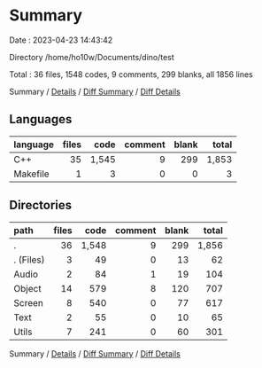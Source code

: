 # Summary

Date : 2023-04-23 14:43:42

Directory /home/ho10w/Documents/dino/test

Total : 36 files,  1548 codes, 9 comments, 299 blanks, all 1856 lines

Summary / [Details](details.md) / [Diff Summary](diff.md) / [Diff Details](diff-details.md)

## Languages
| language | files | code | comment | blank | total |
| :--- | ---: | ---: | ---: | ---: | ---: |
| C++ | 35 | 1,545 | 9 | 299 | 1,853 |
| Makefile | 1 | 3 | 0 | 0 | 3 |

## Directories
| path | files | code | comment | blank | total |
| :--- | ---: | ---: | ---: | ---: | ---: |
| . | 36 | 1,548 | 9 | 299 | 1,856 |
| . (Files) | 3 | 49 | 0 | 13 | 62 |
| Audio | 2 | 84 | 1 | 19 | 104 |
| Object | 14 | 579 | 8 | 120 | 707 |
| Screen | 8 | 540 | 0 | 77 | 617 |
| Text | 2 | 55 | 0 | 10 | 65 |
| Utils | 7 | 241 | 0 | 60 | 301 |

Summary / [Details](details.md) / [Diff Summary](diff.md) / [Diff Details](diff-details.md)